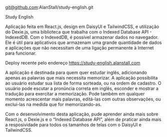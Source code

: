 git@github.com:AlanStall/study-english.git

Study English

Aplicação feita em React.js, design em DaisyUI e TailwindCSS, e utilização do Dexie.js, uma biblioteca que trabalha com o Indexed Database API - IndexedDB. Com o IndexedDB, é possível armazenar dados no navegador. Ele é útil para aplicativos que armazenam uma grande quantidade de dados e aplicações que não necessitam de uma ligação permanente à Internet para funcionar. 

Deploy recente pelo endereço https://study-english.alanstall.com 

A aplicação é destinada para quem quer estudar inglês, adicionando apenas as palavras que mais necessita memorizar. A aplicação possibilita ao usuário estudar sua lista de forma sorteada, ou na ordem de cadastro. O usuário pode escutar a pronúncia correta em inglês, esconder e mostrar a tradução para exercitar a memorização. Pode também em qualquer momento acrescentar mais palavras, editá-las com outras observações, ou exclui-las na medida que for memorizando-as. 

Com o desenvolvimento desta aplicação, pude aprender ainda mais sobre React.js, o Dexie.js e o “Indexed Database API”, além de praticar ainda mais a resposividade para todos os tamanhos de telas com o DaisyUI e TailwindCSS.